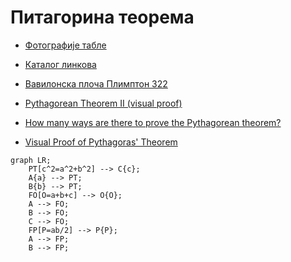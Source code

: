 # Питагорина теорема

- [Фотографије табле](https://photos.app.goo.gl/VDR4tSNqEeCmY8nh6)
- [Каталог линкова](https://ndjapic.github.io/zayopa/m7/02-pitagora/)

- [Вавилонска плоча Плимптон 322](https://personal.math.ubc.ca/~cass/courses/m446-03/pl322/pl322.html)
- [Pythagorean Theorem II (visual proof)](https://www.youtube.com/watch?v=yfGtbNgcrQ8)
- [How many ways are there to prove the Pythagorean theorem?](https://www.youtube.com/watch?v=YompsDlEdtc)
- [Visual Proof of Pythagoras' Theorem](https://www.youtube.com/watch?v=tTHhBE5lYTg)

```mermaid
graph LR;
    PT[c^2=a^2+b^2] --> C{c};
    A{a} --> PT;
    B{b} --> PT;
    FO[O=a+b+c] --> O{O};
    A --> FO;
    B --> FO;
    C --> FO;
    FP[P=ab/2] --> P{P};
    A --> FP;
    B --> FP;
```
